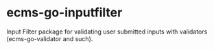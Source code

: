 # ecms-go-inputfilter
Input Filter package for validating user submitted inputs with validators (ecms-go-validator and such).
